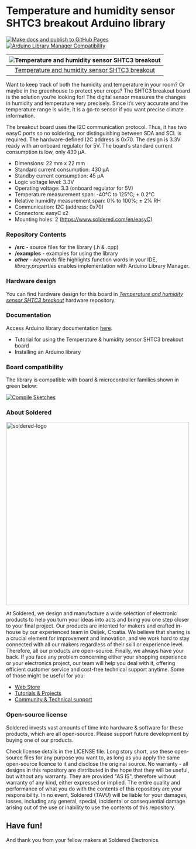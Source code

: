 # Temperature and humidity sensor SHTC3 breakout Arduino library

[![Make docs and publish to GitHub Pages](https://github.com/SolderedElectronics/ArduinoLibraryTest/actions/workflows/make_docs.yml/badge.svg?branch=FailOnPurpose)](https://github.com/SolderedElectronics/ArduinoLibraryTest/actions/workflows/make_docs.yml)
[![Arduino Library Manager Compatibility](https://github.com/SolderedElectronics/ArduinoLibraryTest/actions/workflows/arduino_lint.yml/badge.svg?branch=FailOnPurpose)](https://github.com/SolderedElectronics/ArduinoLibraryTest/actions/workflows/arduino_lint.yml)

| ![Temperature and humidity sensor SHTC3 breakout](https://upload.wikimedia.org/wikipedia/commons/8/8f/Example_image.svg) |
| :----------------------------------------------------------------------------------------------------------------------: |
|                      [Temperature and humidity sensor SHTC3 breakout](https://www.solde.red/333032)                      |

Want to keep track of both the humidity and temperature in your room? Or maybe in the greenhouse to protect your crops? The SHTC3 breakout board is the solution you’re looking for! The digital sensor measures the changes in humidity and temperature very precisely. Since it’s very accurate and the temperature range is wide, it is a go-to sensor if you want precise climate information.

The breakout board uses the I2C communication protocol. Thus, it has two easyC ports so no soldering, nor distinguishing between SDA and SCL is required. The hardware-defined I2C address is 0x70. The design is 3.3V ready with an onboard regulator for 5V. The board’s standard current consumption is low, only 430 µA.

- Dimensions: 22 mm x 22 mm
- Standard current consumption: 430 µA
- Standby current consumption: 45 µA
- Logic voltage level: 3.3V
- Operating voltage: 3.3 (onboard regulator for 5V)
- Temperature measurement span: -40°C to 125°C; ± 0.2°C
- Relative humidity measurement span: 0% to 100%; ± 2% RH
- Communication: I2C (address: 0x70)
- Connectors: easyC x2
- Mounting holes: 2 (https://www.soldered.com/en/easyC)

### Repository Contents

- **/src** - source files for the library (.h & .cpp)
- **/examples** - examples for using the library
- **_other_** - _keywords_ file highlights function words in your IDE, _library.properties_ enables implementation with Arduino Library Manager.

### Hardware design

You can find hardware design for this board in [_Temperature and humidity sensor SHTC3 breakout_](https://github.com/SolderedElectronics/NAZIVPROIZVODA-hardware-design) hardware repository.

### Documentation

Access Arduino library documentation [here](https://SolderedElectronics.github.io/Soldered-SHTC3-Temperature-Humidity-Sensor-Arduino-Library/).

- Tutorial for using the Temperature & humidity sensor SHTC3 breakout board
- Installing an Arduino library

### Board compatibility

The library is compatible with board & microcontroller families shown in green below:

[![Compile Sketches](http://github-actions.40ants.com/SolderedElectronics/ArduinoLibraryTest/matrix.svg?branch=dev&only=Compile%20Sketches)](https://github.com/SolderedElectronics/ArduinoLibraryTest/actions/workflows/compile_test.yml)

### About Soldered

<img src="https://raw.githubusercontent.com/e-radionicacom/Soldered-SHTC3-Temperature-Humidity-Sensor-Arduino-Library/dev/extras/Soldered-logo-color.png" alt="soldered-logo" width="500"/>

At Soldered, we design and manufacture a wide selection of electronic products to help you turn your ideas into acts and bring you one step closer to your final project. Our products are intented for makers and crafted in-house by our experienced team in Osijek, Croatia. We believe that sharing is a crucial element for improvement and innovation, and we work hard to stay connected with all our makers regardless of their skill or experience level. Therefore, all our products are open-source. Finally, we always have your back. If you face any problem concerning either your shopping experience or your electronics project, our team will help you deal with it, offering efficient customer service and cost-free technical support anytime. Some of those might be useful for you:

- [Web Store](https://www.soldered.com/shop)
- [Tutorials & Projects](https://soldered.com/learn)
- [Community & Technical support](https://soldered.com/community)

### Open-source license

Soldered invests vast amounts of time into hardware & software for these products, which are all open-source. Please support future development by buying one of our products.

Check license details in the LICENSE file. Long story short, use these open-source files for any purpose you want to, as long as you apply the same open-source licence to it and disclose the original source. No warranty - all designs in this repository are distributed in the hope that they will be useful, but without any warranty. They are provided "AS IS", therefore without warranty of any kind, either expressed or implied. The entire quality and performance of what you do with the contents of this repository are your responsibility. In no event, Soldered (TAVU) will be liable for your damages, losses, including any general, special, incidental or consequential damage arising out of the use or inability to use the contents of this repository.

## Have fun!

And thank you from your fellow makers at Soldered Electronics.
